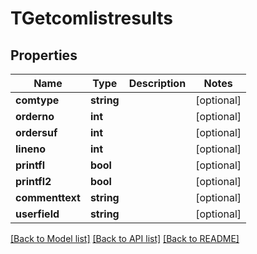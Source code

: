 # TGetcomlistresults

## Properties
Name | Type | Description | Notes
------------ | ------------- | ------------- | -------------
**comtype** | **string** |  | [optional] 
**orderno** | **int** |  | [optional] 
**ordersuf** | **int** |  | [optional] 
**lineno** | **int** |  | [optional] 
**printfl** | **bool** |  | [optional] 
**printfl2** | **bool** |  | [optional] 
**commenttext** | **string** |  | [optional] 
**userfield** | **string** |  | [optional] 

[[Back to Model list]](../README.md#documentation-for-models) [[Back to API list]](../README.md#documentation-for-api-endpoints) [[Back to README]](../README.md)


